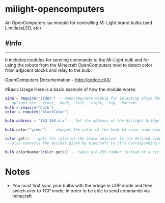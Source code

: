 # milight-opencomputers
An OpenComputers lua module for controlling Mi-Light brand bulbs (and LimitlessLED, etc)

#Info
---
---
It includes modules for sending commands to the Mi-Light bulb and for using the robots from the Minecraft OpenComputers mod to detect color from adjacent blocks and relay to the bulb.


OpenComputers Documentation - http://ocdoc.cil.li/

#Basic Usage
Here is a basic example of how the module works:
```.lua
side = require("sides") -- OpenComputers module for selecting which face of a block to calculate commands from e.g robot.detect()
-- options are (.front, .back, .left, .right, .top, .bottom)
bulb = require("bulb")
color = require("blockColor")

bulb.address = "192.168.x.x" -- Set the address of the Mi-Light bridge

bulb.color("green") -- changes the color of the bulb to color name based on a colormap table

color.get() -- gets the color of the block adjacent to the defined side (defualts to side.forward)
-- also converts the decimal given by minecraft to it's corresponding number on the Mi-Light scale of 0-255

bulb.colorNumber(color.get()) -- takes a 0-255 number instead of a string to set color, use with color.get()
```

# Notes
* You must first sync your bulbs with the bridge in UDP mode and then switch over to TCP mode, in order to be able to send commands via minecraft
